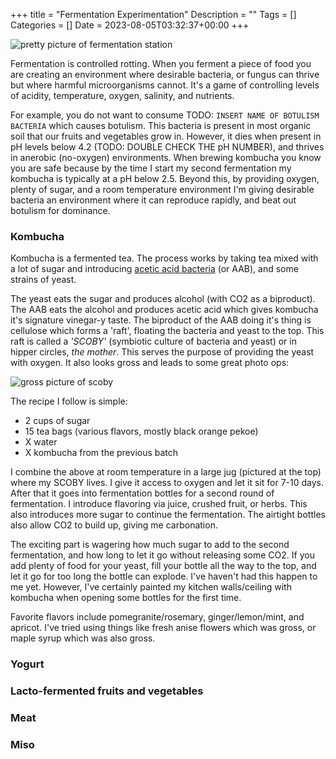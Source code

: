 +++
title = "Fermentation Experimentation"
Description = ""
Tags = []
Categories = []
Date = 2023-08-05T03:32:37+00:00
+++

![pretty picture of fermentation station]()

Fermentation is controlled rotting. When you ferment a piece of food you are creating an environment where desirable bacteria, or fungus can thrive but where harmful microorganisms cannot. It's a game of controlling levels of acidity, temperature, oxygen, salinity, and nutrients.

For example, you do not want to consume TODO: `INSERT NAME OF BOTULISM BACTERIA` which causes botulism. This bacteria is present in most organic soil that our fruits and vegetables grow in. However, it dies when present in pH levels below 4.2 (TODO: DOUBLE CHECK THE pH NUMBER), and thrives in anerobic (no-oxygen) environments. When brewing kombucha you know you are safe because by the time I start my second fermentation my kombucha is typically at a pH below 2.5. Beyond this, by providing oxygen, plenty of sugar, and a room temperature environment I'm giving desirable bacteria an environment where it can reproduce rapidly, and beat out botulism for dominance. 

### Kombucha

Kombucha is a fermented tea. The process works by taking tea mixed with a lot of sugar and introducing [acetic acid bacteria](https://en.wikipedia.org/wiki/Acetic_acid_bacteria) (or AAB), and some strains of yeast. 

The yeast eats the sugar and produces alcohol (with CO2 as a biproduct). The AAB eats the alcohol and produces acetic acid which gives kombucha it's signature vinegar-y taste. The biproduct of the AAB doing it's thing is cellulose which forms a 'raft', floating the bacteria and yeast to the top. This raft is called a <i>'SCOBY'</i> (symbiotic culture of bacteria and yeast) or in hipper circles, <i>the mother</i>. This serves the purpose of providing the yeast with oxygen. It also looks gross and leads to some great photo ops:

![gross picture of scoby]()

The recipe I follow is simple:

- 2 cups of sugar
- 15 tea bags (various flavors, mostly black orange pekoe)
- X water
- X kombucha from the previous batch

I combine the above at room temperature in a large jug (pictured at the top) where my SCOBY lives. I give it access to oxygen and let it sit for 7-10 days. After that it goes into fermentation bottles for a second round of fermentation. I introduce flavoring via juice, crushed fruit, or herbs. This also introduces more sugar to continue the fermentation. The airtight bottles also allow CO2 to build up, giving me carbonation.

The exciting part is wagering how much sugar to add to the second fermentation, and how long to let it go without releasing some CO2. If you add plenty of food for your yeast, fill your bottle all the way to the top, and let it go for too long the bottle can explode. I've haven't had this happen to me yet. However, I've certainly painted my kitchen walls/ceiling with kombucha when opening some bottles for the first time.

Favorite flavors include pomegranite/rosemary, ginger/lemon/mint, and apricot. I've tried using things like fresh anise flowers which was gross, or maple syrup which was also gross.

### Yogurt 

### Lacto-fermented fruits and vegetables

### Meat

### Miso